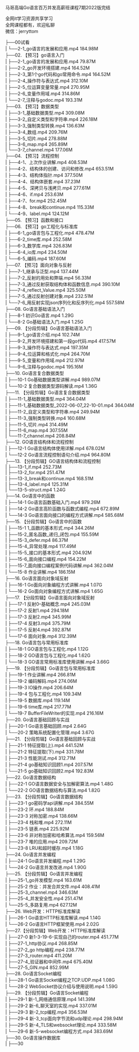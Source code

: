 马哥高端Go语言百万并发高薪班课程7期2022版完结

全网it学习资源共享学习<br>全网课程都有，欢迎私聊<br>微信：jerryttom<br>

├──00试看<br> | └──2-1_go语言的发展和应用.mp4 184.98M<br> ├──02. 【预习】go语言入门<br> | ├──2-1_go语言的发展和应用.mp4 79.87M<br> | ├──2-2_go开发环境搭建.mp4 164.52M<br> | ├──2-3_第1个go代码和go常用命令.mp4 164.52M<br> | ├──2-4_操作符与表达式.mp4 312.10M<br> | ├──2-5_位运算变量常量.mp4 270.95M<br> | ├──2-6_变量作用域.mp4 314.86M<br> | └──2-7_注释与godoc.mp4 193.31M<br> ├──03. 【预习】数据类型<br> | ├──3-1_基础数据类型.mp4 309.08M<br> | ├──3-2_自定义类型和字符串.mp4 226.18M<br> | ├──3-3_强制类型转换.mp4 136.63M<br> | ├──3-4_数组.mp4 209.76M<br> | ├──3-5_切片.mp4 278.88M<br> | ├──3-6_map.mp4 265.89M<br> | └──3-7_channel.mp4 177.06M<br> ├──04. 【预习】流程控制<br> | ├──4-1、上次作业讲解.mp4 408.53M<br> | ├──4-2、结构体的创建、访问和修改.mp4 653.51M<br> | ├──4-3、结构体指针.mp4 377.50M<br> | ├──4-4、结构体嵌套.mp4 37.23M<br> | ├──4-5、深拷贝与浅拷贝.mp4 277.61M<br> | ├──4-6、if.mp4 253.63M<br> | ├──4-7、for.mp4 252.45M<br> | ├──4-8、break和continue.mp4 115.33M<br> | └──4-9、label.mp4 124.12M<br> ├──05. 【预习】函数和接口<br> ├──06. 【预习】go工程化与标准库<br> | ├──6-1_go语言包与工程化.mp4 478.47M<br> | ├──6-2_time库.mp4 252.58M<br> | ├──6-3_数学库.mp4 326.83M<br> | ├──6-4_io库.mp4 234.50M<br> | └──6-5_编码.mp4 187.60M<br> ├──07. 【预习】面向对象与反射<br> | ├──7-1_继承与泛型.mp4 137.44M<br> | ├──7-2_反射的用处和弊端.mp4 56.33M<br> | ├──7-3_通过反射获取结构体和函数信息.mp4 390.10M<br> | ├──7-4_reflect_Value.mp4 325.50M<br> | ├──7-5_通过反射创建对象.mp4 232.51M<br> | └──7-6_用反射实现json序列化和反序列化.mp4 557.58M<br> ├──08. Go语言基础语法入门<br> | ├──8-1 初识Go语言.mp4 1.29G<br> | └──8-2 Go基础语法入门.mp4 1.25G<br> ├──09. 【分段剪辑】Go语言基础语法入门<br> | ├──9-1_go语言介绍.mp4 102.74M<br> | ├──9-2_开发环境搭建和第一段go代码.mp4 417.57M<br> | ├──9-3_操作符与表达式.mp4 197.35M<br> | ├──9-4_位运算和格式化.mp4 264.70M<br> | ├──9-5_变量和作用域.mp4 212.97M<br> | └──9-6_注释与godoc.mp4 195.16M<br> ├──10. Go语言复合数据类型<br> | ├──10-1 Go基础数据类型讲解.mp4 989.07M<br> | └──10-2 复合数据类型源码解读.mp4 1.36G<br> ├──11. 【分段剪辑】Go语言复合数据类型<br> | ├──11-1_基础数据类型.mp4 364.04M<br> | ├──11-1_基础数据类型_2022-06-07_22-10-01.mp4 364.04M<br> | ├──11-2_自定义类型和字符串.mp4 249.94M<br> | ├──11-3_强制类型转换.mp4 160.68M<br> | ├──11-5_切片.mp4 314.49M<br> | ├──11-6_map.mp4 307.55M<br> | └──11-7_channel.mp4 208.84M<br> ├──12. GO语言结构体和流程控制<br> | ├──12-1 Go语言结构体使用详解.mp4 678.02M<br> | └──12-2 Go语言流程控制语句介绍.mp4 964.80M<br> ├──13. 【分段剪辑】GO语言结构体和流程控制<br> | ├──13-1_if.mp4 252.73M<br> | ├──13-2_for.mp4 251.47M<br> | ├──13-3_break和continue.mp4 168.51M<br> | ├──13-4_label.mp4 125.31M<br> | └──13-5-struct.mp4 1.24G<br> ├──14. Go语言中的函数<br> | ├──14-1 Go语言函数基础入门.mp4 979.26M<br> | ├──14-2 Go语言高阶函数与函数式编程.mp4 672.89M<br> | └──14-3 Go语言面向接口的编程方式讲解.mp4 585.68M<br> ├──15. 【分段剪辑】Go语言中的函数<br> | ├──15-1 1_函数的基本形式.mp4 344.26M<br> | ├──15-2_匿名函数_递归_闭包.mp4 155.59M<br> | ├──15-3_defer.mp4 86.37M<br> | ├──15-4_异常处理.mp4 117.49M<br> | ├──15-5_接口的基本形式.mp4 204.92M<br> | ├──15-6_面向接口编程.mp4 154.22M<br> | ├──15-7_面向接口编程案例代码讲解.mp4 362.04M<br> | └──15-8 作业讲解.mp4 186.15M<br> ├──16. Go语言面向对象域反射<br> | ├──16-1 Go面向对象编程方式讲解.mp4 1.07G<br> | └──16-2 Go面向对象编程方式讲解.mp4 1.65G<br> ├──17. 【分段剪辑】Go语言面向对象域反射<br> | ├──17-1 反射0–基础概念.mp4 245.03M<br> | ├──17-2 反射1.mp4 294.18M<br> | ├──17-3 反射2.mp4 345.99M<br> | ├──17-4 反射3.mp4 375.79M<br> | ├──17-5 反射4.mp4 392.87M<br> | └──17-6 面向对象.mp4 312.39M<br> ├──18. Go语言包与常用标准库<br> | ├──18-1 GO语言包与工程化.mp4 1.12G<br> | ├──18-2 GO语言包与工程化.mp4 1.62G<br> | └──18-3 GO语言常用标准库使用讲解.mp4 3.66G<br> ├──19. 【分段剪辑】Go语言包与常用标准库<br> | ├──19-1 作业讲解.mp4 266.81M<br> | ├──19-2 编码解码.mp4 274.06M<br> | ├──19-3 IO操作.mp4 206.64M<br> | ├──19-4 包与工程化.mp4 109.34M<br> | ├──19-5 数据库.mp4 119.14M<br> | ├──19-6 time库.mp4 217.77M<br> | └──19-7 BufferFileWriter的实现.mp4 216.16M<br> ├──20. Go语言基础回顾与实战<br> | ├──20-1 Go语言基础回顾.mp4 2.64G<br> | └──20-2 策略系统配置化管理.mp4 3.67G<br> ├──21. 【分段剪辑】Go语言基础回顾与实战<br> | ├──21-1 特征提取(上).mp4 441.52M<br> | ├──21-2 特征提取(下).mp4 331.78M<br> | ├──21-3 性能测试.mp4 312.71M<br> | ├──21-4 go基础知识回顾1.mp4 207.57M<br> | └──21-5 go基础知识回顾2.mp4 192.83M<br> ├──22. Go语言数据结构<br> | ├──22-1 GO语言数据安全与加解密算法.mp4 1.48G<br> | └──22-2 GO语言数据结构与算法.mp4 1.82G<br> ├──23. 【分段剪辑】Go语言数据结构<br> | ├──23-1 go密码学api讲解.mp4 384.55M<br> | ├──23-2 环.mp4 188.84M<br> | ├──23-3 对称加密.mp4 138.66M<br> | ├──23-4 栈和堆.mp4 272.11M<br> | ├──23-5 链表.mp4 225.92M<br> | ├──23-6 非对称加密和哈希算法.mp4 159.56M<br> | ├──23-7 堆的应用.mp4 209.72M<br> | └──23-8 LRU和超时缓存.mp4 1.18G<br> ├──24. Go语言并发编程<br> | ├──24-1 Go语言并发编程.mp4 1.29G<br> | └──24-2 Go语言并发改进.mp4 1.90G<br> ├──25. 【分段剪辑】Go语言并发编程<br> | ├──25-1_go并发模型.mp4 163.61M<br> | ├──25-2 作业：并发合并文件.mp4 408.41M<br> | ├──25-3_channel.mp4 346.63M<br> | ├──25-4_并发安全性.mp4 251.47M<br> | └──25-5_多路复用.mp4 627.12M<br> ├──26. Web开发：HTTP标准库解读<br> | ├──26-1 Go语言HTTP标准库解读.mp4 1.14G<br> | └──26-2 Go语言HTTP框架使用.mp4 2.02G<br> ├──27.【分段剪辑】Web开发：HTTP标准库解读<br> | ├──27-0 新1-3-19-6-实现自己的router.mp4 451.77M<br> | ├──27-1_http协议.mp4 268.85M<br> | ├──27-2_go http编程.mp4 238.77M<br> | ├──27-3_router.mp4 411.20M<br> | ├──27-4_验证器和中间件.mp4 675.40M<br> | └──27-5_GIN.mp4 852.99M<br> ├──28. Go语言Socket编程<br> | ├──28-1 Go语言Socket编程之TCP.UDP.mp4 1.08G<br> | └──28-2 WebSocket协议介绍与使用说明.mp4 1.59G<br> ├──29. 【分段剪辑】Go语言Socket编程<br> | ├──29-1 新-1_网络通信原理.mp4 141.39M<br> | ├──29-2 新-6_聊天室的实现.mp4 337.01M<br> | ├──29-3 新-2_tcp编程.mp4 356.53M<br> | ├──29-4 新-3_tcp面向字节流和udp理论.mp4 298.94M<br> | ├──29-5 新-4_TLS和websocket理论.mp4 333.58M<br> | └──29-6 新-5-websocket编程方式.mp4 383.69M<br> ├──30. Go语言操作数据库<br> | ├──30